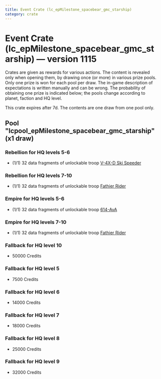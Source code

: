 ```yaml
---
title: Event Crate (lc_epMilestone_spacebear_gmc_starship)
category: crate
---
```


# Event Crate (lc_epMilestone_spacebear_gmc_starship) — version 1115

Crates are given as rewards for various actions. The content is revealed only when opening them, by drawing once (or more) in various prize pools. Only one prize is won for each pool per draw. The in-game description of expectations is written manually and can be wrong. The probability of obtaining one prize is indicated below; the pools change according to planet, faction and HQ level.

This crate expires after 7d. The contents are one draw from one pool only.

## Pool "lcpool_epMilestone_spacebear_gmc_starship" (x1 draw)

### Rebellion for HQ levels 5-6

  * (1/1) 32 data fragments of unlockable troop [V-4X-D Ski Speeder](PolarShip)

### Rebellion for HQ levels 7-10

  * (1/1) 32 data fragments of unlockable troop [Fathier Rider](RebelGoldenMileCreature)

### Empire for HQ levels 5-6

  * (1/1) 32 data fragments of unlockable troop [614-AvA](614AVA)

### Empire for HQ levels 7-10

  * (1/1) 32 data fragments of unlockable troop [Fathier Rider](EmpireGoldenMileCreature)

### Fallback for HQ level 10

  * 50000 Credits

### Fallback for HQ level 5

  * 7500 Credits

### Fallback for HQ level 6

  * 14000 Credits

### Fallback for HQ level 7

  * 18000 Credits

### Fallback for HQ level 8

  * 25000 Credits

### Fallback for HQ level 9

  * 32000 Credits